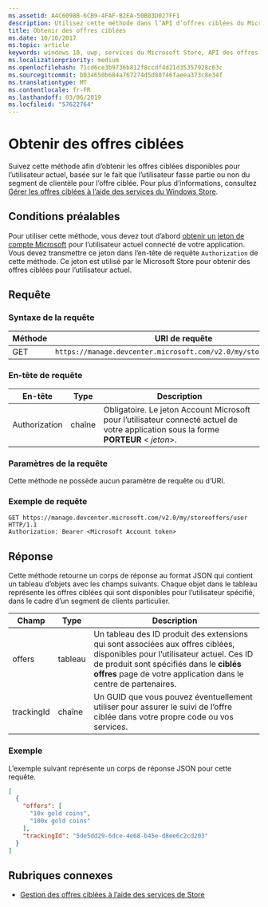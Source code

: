```yaml
---
ms.assetid: A4C6098B-6CB9-4FAF-B2EA-50B03D027FF1
description: Utilisez cette méthode dans l’API d’offres ciblées du Microsoft Store afin d’obtenir les offres ciblées, disponibles pour l’utilisateur actuel dans le cadre de l’app actuelle.
title: Obtenir des offres ciblées
ms.date: 10/10/2017
ms.topic: article
keywords: windows 10, uwp, services du Microsoft Store, API des offres ciblées du Store, obtenir des offres ciblées
ms.localizationpriority: medium
ms.openlocfilehash: 71cd6ce3b9736b812f8ccdf4d21d35357928c63c
ms.sourcegitcommit: b034650b684a767274d5d88746faeea373c8e34f
ms.translationtype: MT
ms.contentlocale: fr-FR
ms.lasthandoff: 03/06/2019
ms.locfileid: "57622764"
---
```

# <a name="get-targeted-offers"></a>Obtenir des offres ciblées

Suivez cette méthode afin d’obtenir les offres ciblées disponibles pour l’utilisateur actuel, basée sur le fait que l’utilisateur fasse partie ou non du segment de clientèle pour l’offre ciblée. Pour plus d’informations, consultez [Gérer les offres ciblées à l’aide des services du Windows Store](manage-targeted-offers-using-windows-store-services.md).

## <a name="prerequisites"></a>Conditions préalables

Pour utiliser cette méthode, vous devez tout d’abord [obtenir un jeton de compte Microsoft](manage-targeted-offers-using-windows-store-services.md#obtain-a-microsoft-account-token) pour l’utilisateur actuel connecté de votre application. Vous devez transmettre ce jeton dans l’en-tête de requête ```Authorization``` de cette méthode. Ce jeton est utilisé par le Microsoft Store pour obtenir des offres ciblées pour l’utilisateur actuel.

## <a name="request"></a>Requête


### <a name="request-syntax"></a>Syntaxe de la requête

| Méthode | URI de requête                                                                |
|--------|----------------------------------------------------------------------------|
| GET    | ```https://manage.devcenter.microsoft.com/v2.0/my/storeoffers/user``` |


### <a name="request-header"></a>En-tête de requête

| En-tête        | Type   | Description  |
|---------------|--------|--------------|
| Authorization | chaîne | Obligatoire. Le jeton Account Microsoft pour l’utilisateur connecté actuel de votre application sous la forme **PORTEUR** &lt; *jeton*&gt;. |


### <a name="request-parameters"></a>Paramètres de la requête

Cette méthode ne possède aucun paramètre de requête ou d’URI.

### <a name="request-example"></a>Exemple de requête

```syntax
GET https://manage.devcenter.microsoft.com/v2.0/my/storeoffers/user HTTP/1.1
Authorization: Bearer <Microsoft Account token>
```

## <a name="response"></a>Réponse

Cette méthode retourne un corps de réponse au format JSON qui contient un tableau d’objets avec les champs suivants. Chaque objet dans le tableau représente les offres ciblées qui sont disponibles pour l’utilisateur spécifié, dans le cadre d’un segment de clients particulier.

| Champ      | Type   | Description         |
|------------|--------|------------------|
| offers      | tableau  | Un tableau des ID produit des extensions qui sont associées aux offres ciblées, disponibles pour l’utilisateur actuel. Ces ID de produit sont spécifiés dans le **ciblés offres** page de votre application dans le centre de partenaires.            |
| trackingId  | chaîne | Un GUID que vous pouvez éventuellement utiliser pour assurer le suivi de l’offre ciblée dans votre propre code ou vos services. |


### <a name="example"></a>Exemple

L’exemple suivant représente un corps de réponse JSON pour cette requête.

```json
[
  {
    "offers": [
      "10x gold coins",
      "100x gold coins"
    ],
    "trackingId": "5de5dd29-6dce-4e68-b45e-d8ee6c2cd203"
  }
]
```

## <a name="related-topics"></a>Rubriques connexes

* [Gestion des offres ciblées à l’aide des services de Store](manage-targeted-offers-using-windows-store-services.md)

 

 
